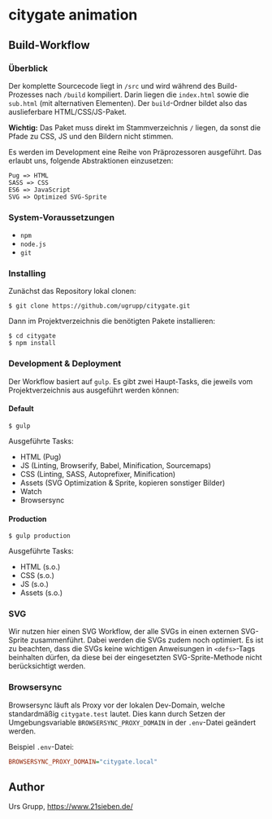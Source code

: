 # citygate animation

## Build-Workflow

### Überblick

Der komplette Sourcecode liegt in `/src` und wird während des Build-Prozesses nach `/build` kompiliert. Darin liegen die `index.html` sowie die `sub.html` (mit alternativen Elementen). Der `build`-Ordner bildet also das auslieferbare HTML/CSS/JS-Paket. 

**Wichtig:** Das Paket muss direkt im Stammverzeichnis `/` liegen, da sonst die Pfade zu CSS, JS und den Bildern nicht stimmen.

Es werden im Development eine Reihe von Präprozessoren ausgeführt. Das erlaubt uns, folgende Abstraktionen einzusetzen:

```
Pug => HTML
SASS => CSS
ES6 => JavaScript
SVG => Optimized SVG-Sprite
```

### System-Voraussetzungen

* `npm`
* `node.js`
* `git`

### Installing

Zunächst das Repository lokal clonen:

```
$ git clone https://github.com/ugrupp/citygate.git
```

Dann im Projektverzeichnis die benötigten Pakete installieren:

```
$ cd citygate
$ npm install
```

### Development & Deployment

Der Workflow basiert auf `gulp`. Es gibt zwei Haupt-Tasks, die jeweils vom Projektverzeichnis aus ausgeführt werden können:

#### Default

```
$ gulp
```

Ausgeführte Tasks:

* HTML (Pug)
* JS (Linting, Browserify, Babel, Minification, Sourcemaps)
* CSS (Linting, SASS, Autoprefixer, Minification)
* Assets (SVG Optimization & Sprite, kopieren sonstiger Bilder)
* Watch
* Browsersync

#### Production

```
$ gulp production
```

Ausgeführte Tasks:

* HTML (s.o.)
* CSS (s.o.)
* JS (s.o.)
* Assets (s.o.)

### SVG

Wir nutzen hier einen SVG Workflow, der alle SVGs in einen externen SVG-Sprite zusammenführt. Dabei werden die SVGs zudem noch optimiert. Es ist zu beachten, dass die SVGs keine wichtigen Anweisungen in `<defs>`-Tags beinhalten dürfen, da diese bei der eingesetzten SVG-Sprite-Methode nicht berücksichtigt werden.


### Browsersync

Browsersync läuft als Proxy vor der lokalen Dev-Domain, welche standardmäßig `citygate.test` lautet. Dies kann durch Setzen der Umgebungsvariable `BROWSERSYNC_PROXY_DOMAIN` in der `.env`-Datei geändert werden.

Beispiel `.env`-Datei:
```ini
BROWSERSYNC_PROXY_DOMAIN="citygate.local"
```

## Author

Urs Grupp, https://www.21sieben.de/
